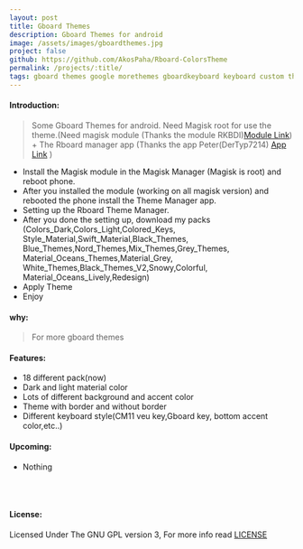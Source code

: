 ```yaml
---
layout: post
title: Gboard Themes
description: Gboard Themes for android
image: /assets/images/gboardthemes.jpg
project: false
github: https://github.com/AkosPaha/Rboard-ColorsTheme
permalink: /projects/:title/
tags: gboard themes google morethemes gboardkeyboard keyboard custom themes
---
```


#### Introduction:

> Some Gboard Themes for android. Need Magisk root for use the theme.(Need magisk module (Thanks the module RKBDI)<a href="https://t.me/gboardthemes/44316">Module Link</a>) + The Rboard manager app (Thanks the app Peter(DerTyp7214) <a href="https://github.com/DerTyp7214/Rboard-Theme-Manager/releases">App Link</a> ) 

- Install the Magisk module in the Magisk Manager (Magisk is root) and reboot phone.
- After you installed the module (working on all magisk version) and rebooted the phone install the Theme Manager app.
- Setting up the Rboard Theme Manager.
- After you done the setting up, download my packs (Colors_Dark,Colors_Light,Colored_Keys,<br>Style_Material,Swift_Material,Black_Themes,<br>Blue_Themes,Nord_Themes,Mix_Themes,Grey_Themes,<br>Material_Oceans_Themes,Material_Grey,<br>White_Themes,Black_Themes_V2,Snowy,Colorful,<br>Material_Oceans_Lively,Redesign)
- Apply Theme
- Enjoy

#### why:

> For more gboard themes
#### Features:

- 18 different pack(now)
- Dark and light material color
- Lots of different background and accent color
- Theme with border and without border
- Different keyboard style(CM11 veu key,Gboard key, bottom accent color,etc..)

#### Upcoming:

- Nothing

<br><br>
<h4>License:</h4>
Licensed Under The GNU GPL version 3, For more info read <a target="_blank" href="">LICENSE</a>
